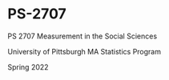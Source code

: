# PS-2707

PS 2707 Measurement in the Social Sciences

University of Pittsburgh MA Statistics Program

Spring 2022
